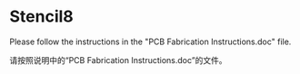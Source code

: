 Stencil8
========

Please follow the instructions in the "PCB Fabrication Instructions.doc" file.

请按照说明中的“PCB Fabrication Instructions.doc”的文件。